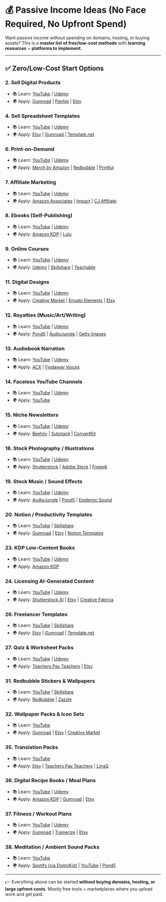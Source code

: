 # 💰 Passive Income Ideas (No Face Required, No Upfront Spend)

Want passive income without spending on domains, hosting, or buying assets?
This is a **master list of free/low-cost methods** with **learning resources** + **platforms to implement**.

---

## ✅ Zero/Low-Cost Start Options

### 2. Sell Digital Products

* 📚 Learn: [YouTube](https://www.youtube.com/watch?v=5vEoLqVtC3M) | [Udemy](https://www.udemy.com/course/digital-products/)
* 🌍 Apply: [Gumroad](https://gumroad.com) | [Payhip](https://payhip.com) | [Etsy](https://www.etsy.com/digital-downloads)

### 4. Sell Spreadsheet Templates

* 📚 Learn: [YouTube](https://www.youtube.com/watch?v=jA8Lgj0wTk0) | [Udemy](https://www.udemy.com/course/microsoft-excel-beginners-guide/)
* 🌍 Apply: [Etsy](https://www.etsy.com) | [Gumroad](https://gumroad.com) | [Template.net](https://www.template.net)

### 6. Print-on-Demand

* 📚 Learn: [YouTube](https://www.youtube.com/watch?v=5zwmQ1_8b1g) | [Udemy](https://www.udemy.com/course/print-on-demand/)
* 🌍 Apply: [Merch by Amazon](https://merch.amazon.com) | [Redbubble](https://redbubble.com) | [Printful](https://www.printful.com)

### 7. Affiliate Marketing

* 📚 Learn: [YouTube](https://www.youtube.com/watch?v=pG5yQhDFE0s) | [Udemy](https://www.udemy.com/course/affiliate-marketing-course/)
* 🌍 Apply: [Amazon Associates](https://affiliate-program.amazon.com) | [Impact](https://impact.com) | [CJ Affiliate](https://www.cj.com)

### 8. Ebooks (Self-Publishing)

* 📚 Learn: [YouTube](https://www.youtube.com/watch?v=cH2gMq4KMXo) | [Udemy](https://www.udemy.com/course/amazon-kdp-self-publishing/)
* 🌍 Apply: [Amazon KDP](https://kdp.amazon.com) | [Lulu](https://www.lulu.com)

### 9. Online Courses

* 📚 Learn: [YouTube](https://www.youtube.com/watch?v=udRnoxYvl1U) | [Udemy](https://www.udemy.com/course/online-course-creation/)
* 🌍 Apply: [Udemy](https://www.udemy.com) | [Skillshare](https://www.skillshare.com) | [Teachable](https://teachable.com)

### 11. Digital Designs

* 📚 Learn: [YouTube](https://www.youtube.com/watch?v=g4kNnHV6Rjw) | [Udemy](https://www.udemy.com/course/canva-masterclass/)
* 🌍 Apply: [Creative Market](https://creativemarket.com) | [Envato Elements](https://elements.envato.com) | [Etsy](https://www.etsy.com)

### 12. Royalties (Music/Art/Writing)

* 📚 Learn: [YouTube](https://www.youtube.com/watch?v=mgVltCKEuwQ) | [Udemy](https://www.udemy.com/course/music-licensing-masterclass/)
* 🌍 Apply: [Pond5](https://www.pond5.com) | [AudioJungle](https://audiojungle.net) | [Getty Images](https://www.gettyimages.com)

### 13. Audiobook Narration

* 📚 Learn: [YouTube](https://www.youtube.com/watch?v=Krdwy2qf6IA) | [Udemy](https://www.udemy.com/course/audiobook-narration-course/)
* 🌍 Apply: [ACX](https://www.acx.com) | [Findaway Voices](https://findawayvoices.com)

### 14. Faceless YouTube Channels

* 📚 Learn: [YouTube](https://www.youtube.com/watch?v=3HAbwVneeeM) | [Udemy](https://www.udemy.com/course/youtube-automation/)
* 🌍 Apply: [YouTube](https://youtube.com)

### 15. Niche Newsletters

* 📚 Learn: [YouTube](https://www.youtube.com/watch?v=b5lg5SQ0W6E) | [Udemy](https://www.udemy.com/course/email-marketing-secrets/)
* 🌍 Apply: [Beehiiv](https://beehiiv.com) | [Substack](https://substack.com) | [ConvertKit](https://convertkit.com)

### 18. Stock Photography / Illustrations

* 📚 Learn: [YouTube](https://www.youtube.com/watch?v=jYVvh2jVqMw) | [Udemy](https://www.udemy.com/course/stock-photography/)
* 🌍 Apply: [Shutterstock](https://submit.shutterstock.com) | [Adobe Stock](https://contributor.stock.adobe.com) | [Freepik](https://contributor.freepik.com)

### 19. Stock Music / Sound Effects

* 📚 Learn: [YouTube](https://www.youtube.com/watch?v=FxgM5BoBZsk) | [Udemy](https://www.udemy.com/course/music-licensing-for-film-and-tv/)
* 🌍 Apply: [AudioJungle](https://audiojungle.net) | [Pond5](https://www.pond5.com) | [Epidemic Sound](https://www.epidemicsound.com)

### 20. Notion / Productivity Templates

* 📚 Learn: [YouTube](https://www.youtube.com/watch?v=2iAsY7cdGvY) | [Skillshare](https://www.skillshare.com/en/classes/monetize-your-notion-skills-sell-templates/)
* 🌍 Apply: [Gumroad](https://gumroad.com) | [Etsy](https://www.etsy.com) | [Notion Templates](https://www.notion.so/templates)

### 23. KDP Low-Content Books

* 📚 Learn: [YouTube](https://www.youtube.com/watch?v=PSi9x-QvF_4) | [Udemy](https://www.udemy.com/course/amazon-kdp-low-content-publishing/)
* 🌍 Apply: [Amazon KDP](https://kdp.amazon.com)

### 24. Licensing AI-Generated Content

* 📚 Learn: [YouTube](https://www.youtube.com/watch?v=CKXPrhC3sTw) | [Udemy](https://www.udemy.com/course/ai-art-midjourney/)
* 🌍 Apply: [Shutterstock AI](https://www.shutterstock.com/generate) | [Etsy](https://www.etsy.com) | [Creative Fabrica](https://www.creativefabrica.com)

### 26. Freelancer Templates

* 📚 Learn: [YouTube](https://www.youtube.com/watch?v=TkC45K4xU28) | [Skillshare](https://www.skillshare.com/en/classes/how-to-sell-digital-products-on-etsy/)
* 🌍 Apply: [Etsy](https://www.etsy.com) | [Gumroad](https://gumroad.com) | [Template.net](https://www.template.net)

### 27. Quiz & Worksheet Packs

* 📚 Learn: [YouTube](https://www.youtube.com/watch?v=EzZJ0slJmho) | [Udemy](https://www.udemy.com/course/teachers-pay-teachers/)
* 🌍 Apply: [Teachers Pay Teachers](https://www.teacherspayteachers.com) | [Etsy](https://www.etsy.com)

### 31. Redbubble Stickers & Wallpapers

* 📚 Learn: [YouTube](https://www.youtube.com/watch?v=ndUbUsA9uAs) | [Skillshare](https://www.skillshare.com/en/classes/redbubble-selling-passive-income/)
* 🌍 Apply: [Redbubble](https://redbubble.com) | [Zazzle](https://www.zazzle.com)

### 32. Wallpaper Packs & Icon Sets

* 📚 Learn: [YouTube](https://www.youtube.com/watch?v=2JlUNXfYpTI)
* 🌍 Apply: [Gumroad](https://gumroad.com) | [Etsy](https://www.etsy.com) | [Creative Market](https://creativemarket.com)

### 35. Translation Packs

* 📚 Learn: [YouTube](https://www.youtube.com/watch?v=VuyOIm31VCE)
* 🌍 Apply: [Etsy](https://www.etsy.com) | [Teachers Pay Teachers](https://www.teacherspayteachers.com) | [LingQ](https://www.lingq.com)

### 36. Digital Recipe Books / Meal Plans

* 📚 Learn: [YouTube](https://www.youtube.com/watch?v=dq8PPwmd_E8) | [Udemy](https://www.udemy.com/course/self-publish-ebook/)
* 🌍 Apply: [Amazon KDP](https://kdp.amazon.com) | [Gumroad](https://gumroad.com) | [Etsy](https://www.etsy.com)

### 37. Fitness / Workout Plans

* 📚 Learn: [YouTube](https://www.youtube.com/watch?v=4Qw6rJX3nQA) | [Udemy](https://www.udemy.com/course/fitness-business/)
* 🌍 Apply: [Gumroad](https://gumroad.com) | [Trainerize](https://www.trainerize.com) | [Etsy](https://www.etsy.com)

### 38. Meditation / Ambient Sound Packs

* 📚 Learn: [YouTube](https://www.youtube.com/watch?v=VhCIPNL-cYk)
* 🌍 Apply: [Spotify (via DistroKid)](https://distrokid.com) | [YouTube](https://youtube.com) | [Pond5](https://www.pond5.com)

---

👉 Everything above can be started **without buying domains, hosting, or large upfront costs**.
Mostly free tools + marketplaces where you upload work and get paid.


